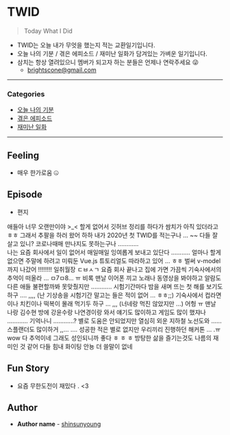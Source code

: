 # TWID

> Today What I Did

- TWID는 오늘 내가 무엇을 했는지 적는 교환일기입니다.
- 오늘 나의 기분 / 겪은 에피소드 / 재미난 일화가 담겨있는 가벼운 일기입니다.
- 삼치는 항상 열려있으니 멤버가 되고자 하는 분들은 언제나 연락주세요 😜
  - brightscone@gmail.com

---

### Categories

* [오늘 나의 기분](#feeling)
* [겪은 에피소드](#episode)
* [재미난 일화](#fun-story)

---

## Feeling

- 매우 한가로움 🤐



## Episode

- 편지

애들아 너무 오랜만이야 >_<
할게 없어서 깃허브 정리를 하다가 쌈치가 아직 있더라고 ㅎㅎ 그래서 추팔을 하러 왔어
하하 내가 2020년 첫 TWID를 적는구나 ... ~~
다들 잘 살고 있니? 코로나때매 만나지도 못하는구나 ............  
나는 요즘 회사에서 일이 없어서 매일매일 잉여롭게 보내고 있단다 ...........
얼마나 할게 없으면 주말에 하려고 미뤄둔 Vue.js 튜토리얼도 따라하고 있어 ... ㅎㅎ
벌써 v-model까지 나갔어 !!!!!!!! 일취월장 ㄷㅂㅅㄱ
요즘 회사 끝나고 집에 가면 가끔씩 기숙사에서의 추억이 떠올라 ... ㅁ7ㅁ8...
ㅠ 비록 맨날 이어폰 끼고 노래나 동영상을 봐야하고 알람도 다른 애들 불편할까봐 못맞췄지만 ............
시험기간마다 밤을 새며 뜨는 첫 해를 보기도 하구 .... ,,,, (난 기상송을 시험기간 말고는 들은 적이 없어 ... ㅎㅎ;;)
기숙사에서 컵라면이나 치킨이나 떡복이 몰래 먹기두 하구 ... ,,, (너네랑 먹진 않았지만 ...)
어헝 ㅠ
맨날 나랑 김수현 방에 강윤수랑 나연경이랑 와서 얘기도 많이하고 게임도 많이 했쟈나 ............ 기억나니 ............?
별로 도움은 안되었지만 열심히 외운 지하철 노선도와 ...... 스플랜더도 많이하거 ,,... ....
성공한 적은 별로 없지만 우리끼리 진행하던 해커톤 ... .ㅠ
wow 다 추억이네
그래도 성인되니까 좋다 ㅎ ㅎ            ㅎ 방탕한 삶을 즐기는것도 나름의 재미인 것 같어
다들 힘내 화이팅 안뇽 더 쓸말이 없네 



## Fun Story

- 요즘 무한도전이 재밌다 . <3

 

## Author

* **Author name** - [shinsunyoung](https://github.com/shinsunyoung)